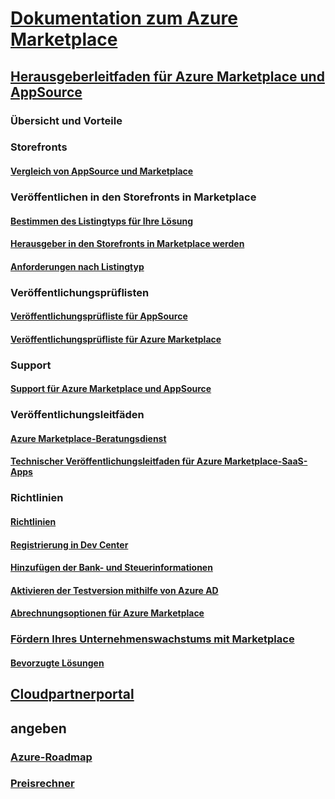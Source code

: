 # [Dokumentation zum Azure Marketplace](index.md)  

## [Herausgeberleitfaden für Azure Marketplace und AppSource](./marketplace-publishers-guide.md)  
### Übersicht und Vorteile  
### Storefronts  
#### [Vergleich von AppSource und Marketplace](./comparing-appsource-azure-marketplace.md)  

### Veröffentlichen in den Storefronts in Marketplace  
#### [Bestimmen des Listingtyps für Ihre Lösung](./determine-your-listing-type.md)  
#### [Herausgeber in den Storefronts in Marketplace werden](./become-publisher.md)  
#### [Anforderungen nach Listingtyp](./listing-type-requirements.md) 

### Veröffentlichungsprüflisten  
#### [Veröffentlichungsprüfliste für AppSource](./publishing-checklist-appsource.md)  
#### [Veröffentlichungsprüfliste für Azure Marketplace](./publishing-checklist-azure-marketplace.md)  

### Support  
#### [Support für Azure Marketplace und AppSource](./support-azure-marketplace.md)  

### Veröffentlichungsleitfäden  
#### [Azure Marketplace-Beratungsdienst](consulting-services.md)  
#### [Technischer Veröffentlichungsleitfaden für Azure Marketplace-SaaS-Apps](marketplace-saas-applications-technical-publishing-guide.md) 

### Richtlinien  
#### [Richtlinien](./guidelines.md)  
#### [Registrierung in Dev Center](./register-dev-center.md)  
#### [Hinzufügen der Bank- und Steuerinformationen](./add-bank-tax-info.md)  
#### [Aktivieren der Testversion mithilfe von Azure AD](./enable-trial-using-azure-ad.md)  
#### [Abrechnungsoptionen für Azure Marketplace](./billing-options-azure-marketplace.md)  

### [Fördern Ihres Unternehmenswachstums mit Marketplace](./grow-your-business-with-azure-marketplace.md)  
#### [Bevorzugte Lösungen](./preferred-solutions.md) 

## [Cloudpartnerportal](./cloud-partner-portal/cloud-partner-portal-what-is-the-cloud-partner-portal.md)  

## angeben  
### [Azure-Roadmap](https://azure.microsoft.com/roadmap/)  
### [Preisrechner](https://azure.microsoft.com/pricing/calculator/)  
